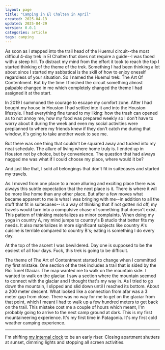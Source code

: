 ```yaml
---
layout: page
title: "Camping in El Chalten in April"
created: 2025-04-13
updated: 2025-04-29
version: 0.0.1
categories: article
tags: camping
---
```


As soon as I stepped into the trail head of the Huemul circuit--the most difficul 4-day trek in El Chalten that does not require a guide--I was faced with a steep hill. To distract my mind from the effort it took to reach the top I started thinking of the theme of the trek. Something I had been thinking a lot about since I started my sabbatical is the skill of how to enjoy oneself regardless of your situation. So I named the Huemul trek: The Art Of Contentment. But by the time I finished the circuit something almost palpable changed in me which completely changed the theme I had assigned it at the start.

In 2019 I summoned the courage to escape my comfort zone. After I had bought my house in Houston I had settled into it and into the Houston lifestyle. I had everything fine tuned to my liking: how the trash can opened as to not annoy me, how my food was prepared weekly so I don't have to worry about it during the week and even my social activities were preplanned to where my friends knew if they don't catch me during that window, it's going to take another week to see me.

But there was one thing that couldn't be squared away and tucked into my neat schedule. The allure of living where home truly is. I ended up in Houston not by choice, but by convenience. The question that had always nagged me was what if I could choose my place, where would it be?

And just like that, I sold all belongings that don't fit in suitecases and started my travels.

As I moved from one place to a more alluring and exciting place there was always this subtle expectation that the next place is it. There is where it will be more like home than any other place. But after a few moves what became apparent to me is what I was bringing with me--in addition to all the stuff that fit in suitecases-- is a way of thinking that if not gotten rid off, my travels would turn into a compulsive chase of something that doesn't exist. This pattern of thinking materializes as minor complaints. When doing my yoga in country A, my mind jumps to country's B studio that better fits my needs. It also materializes in more significant subjects like country A's cuisine is terrible compared to country B's; eating is something I do every day.

At the top of the ascent I was bewildered. Day one is supposed to be the easiest of all four days. Fuck, this trek is going to be difficult.

The theme of The Art of Contentment started to change when I committed my first mistake. One section of the trek includes a trail that is sided by the Rio Tunel Glaciar. The map wanted me to walk on the mountain side. I wanted to walk on the glaciar. I saw a section where the mountain seemed to connect with the glaciar and I thought that's my way in. As I tried to go down the mountain, I slipped and slid down until I reached its bottom. About a 200 meter descent. What looked like a connection from afar was a 3 meter gap from close. There was no way for me to get on the glaciar from that point, which I meant I had to walk up a few hundred meters to get back on the trail. This mistake cost me a couple of hours which meant, I'm probably going to arrive to the next camp ground at dark. This is my first mountaineering experience. It's my first time in Patagonia. It's my first cold weather camping experience.

---
I'm shifting [my internal clock](/books/internal-time) to be an early riser. Closing apartment shutters at sunset, dimming lights and stopping all screen activities.
